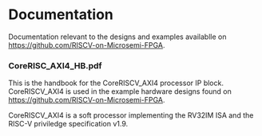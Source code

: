 # Documentation
Documentation relevant to the designs and examples availablle on https://github.com/RISCV-on-Microsemi-FPGA.

### CoreRISC_AXI4_HB.pdf
This is the handbook for the CoreRISCV_AXI4 processor IP block. CoreRISCV_AXI4 is used in the example hardware designs found on https://github.com/RISCV-on-Microsemi-FPGA.

CoreRISCV_AXI4 is a soft processor implementing the RV32IM ISA and the RISC-V priviledge specification v1.9.
